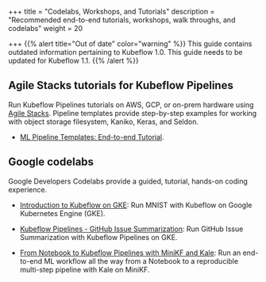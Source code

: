+++
title = "Codelabs, Workshops, and Tutorials"
description = "Recommended end-to-end tutorials, workshops, walk throughs, and codelabs"
weight = 20
                    
+++
{{% alert title="Out of date" color="warning" %}}
This guide contains outdated information pertaining to Kubeflow 1.0. This guide
needs to be updated for Kubeflow 1.1.
{{% /alert %}}

## Agile Stacks tutorials for Kubeflow Pipelines

Run Kubeflow Pipelines tutorials on AWS, GCP, or on-prem hardware using [Agile Stacks](https://www.agilestacks.com/).
Pipeline templates provide step-by-step examples for working with object storage filesystem, Kaniko, Keras, and Seldon.

* [ML Pipeline Templates: End-to-end Tutorial](https://docs.agilestacks.com/article/gkyq26pzmr-creating-an-ml-pipeline).

## Google codelabs

Google Developers Codelabs provide a guided, tutorial, hands-on coding experience.

* [Introduction to Kubeflow on GKE](https://codelabs.developers.google.com/codelabs/kubeflow-introduction/index.html): Run MNIST with Kubeflow on Google Kubernetes Engine (GKE).

* [Kubeflow Pipelines - GitHub Issue
  Summarization](https://codelabs.developers.google.com/codelabs/cloud-kubeflow-pipelines-gis/index.html): Run GitHub Issue Summarization with Kubeflow Pipelines on GKE.

* [From Notebook to Kubeflow Pipelines with MiniKF and Kale](https://codelabs.developers.google.com/codelabs/cloud-kubeflow-minikf-kale/index.html): Run an end-to-end ML workflow all the way from a Notebook to a reproducible multi-step pipeline with Kale on MiniKF.
